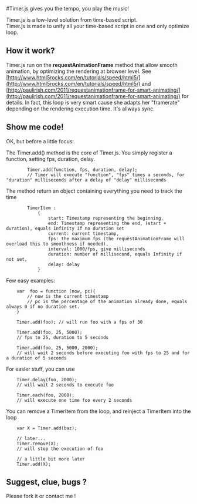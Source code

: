 #Timer.js gives you the tempo, you play the music!

Timer.js is a low-level solution from time-based script.  
Timer.js is made to unify all your time-based script in one and only optimize loop.  

## How it work?

Timer.js run on the **requestAnimationFrame** method that allow smooth animation,
by optimizing the rendering at browser level. See [http://www.html5rocks.com/en/tutorials/speed/html5/](http://www.html5rocks.com/en/tutorials/speed/html5/) and [http://paulirish.com/2011/requestanimationframe-for-smart-animating/](http://paulirish.com/2011/requestanimationframe-for-smart-animating/) for details.
In fact, this loop is very smart cause she adapts her "framerate" depending on the rendering execution time.
It's allways sync.

## Show me code!

OK, but before a little focus:

The Timer.add() method is the core of Timer.js.
You simply register a function, setting fps, duration, delay.

            Timer.add(function, fps, duration, delay);
            // Timer will execute "function", "fps" times a seconds, for "duration" milliseconds after a delay of "delay" milliseconds

The method return an object containing everything you need to track the time

            TimerItem :
                {
                    start: Timestamp representing the beginning,
                    end: Timestamp representing the end, (start + duration), equals Infinity if no duration set
                    current: current timestamp,
                    fps: the maximum fps (the requestAnimationFrame will overload this to smoothness if needed),
                    interval: 1000/fps, give milliseconds
                    duration: number of millisecond, equals Infinity if not set,
                    delay: delay
                }

 Few easy examples:

        var  foo = function (now, pc){
            // now is the current timestamp
            // pc is the percentage of the animation already done, equals always 0 if no duration set.
        }

        Timer.add(foo); // will run foo with a fps of 30

        Timer.add(foo, 25, 5000);
        // fps to 25, duration to 5 seconds

        Timer.add(foo, 25, 5000, 2000);
        // will wait 2 seconds before executing foo with fps to 25 and for a duration of 5 seconds

For easier stuff, you can use

        Timer.delay(foo, 2000);
        // will wait 2 seconds to execute foo

        Timer.each(foo, 2000);
        // will execute one time foo every 2 seconds

You can remove a TimerItem from the loop, and reinject a TimerItem into the loop

        var X = Timer.add(baz);

        // later...
        Timer.remove(X);
        // will stop the execution of foo

        // a little bit more later
        Timer.add(X);


## Suggest, clue, bugs ?
Please fork it or contact me !
